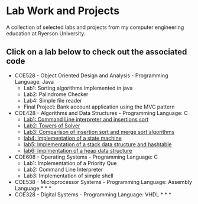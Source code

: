 # Lab Work and Projects 
A collection of selected labs and projects from my computer engineering education at Ryerson University.

## Click on a lab below to check out the associated code
* COE528 - Object Oriented Design and Analysis - Programming Language: Java 
  * Lab1: Sorting algorithms implemented in java 
  * Lab2: Palindrome Checker
  * Lab4: Simple file reader
  * Final Project: Bank account application using the MVC pattern 
* COE428 - Algorithms and Data Structures - Programming Language: C 
  * [Lab1: Command Line interpreter and insertions sort](/COE428/lab1/)
  * [Lab2: Towers of Solver](/COE428/lab2/)
  * [Lab3: Comparison of insertion sort and merge sort algorithms](/COE428/lab3/)
  * [lab4: Implementation of a state machine](/COE428/lab4/)
  * [lab5: Implementation of a stack data structure and hashtable](/COE428/lab5/) 
  * [lab6: Implmentation of a heap data structure](/COE428/lab6/) 
* COE608 - Operating Systems - Programming Language: C
  * Lab1: Implementation of a Priority Que 
  * Lab2: Command Line Interpreter 
  * Lab3: Implementation of simple shell 
* COE538 - Microprocessor Systems - Programming Language: Assembly Language 
  *
  *
  *
* COE328 - Digital Systems - Programming Language: VHDL 
  *
  *
  *
